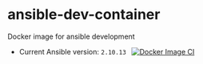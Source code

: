 # ansible-dev-container
Docker image for ansible development

- Current Ansible version: ```2.10.13 ``` [![Docker Image CI](https://github.com/harisjmd/ansible-dev-container/actions/workflows/docker-image.yml/badge.svg)](https://github.com/harisjmd/ansible-dev-container/actions/workflows/docker-image.yml)